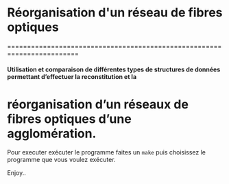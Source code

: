 # Réorganisation d'un réseau de fibres optiques 
========================================================================
#### Utilisation et comparaison de différentes types de structures de données permettant d’effectuer la reconstitution et la
réorganisation d’un réseaux de fibres optiques d’une agglomération. 
========================================================================
Pour executer exécuter le programme faites un `make` puis choisissez le programme que vous voulez exécuter.  
  
Enjoy..  
